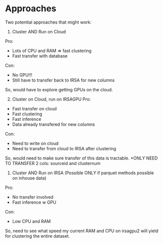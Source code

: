 # Approaches

Two potential approaches that might work:

1. Cluster AND Run on Cloud

Pro:
- Lots of CPU and RAM => fast clustering
- Fast transfer with database

Con:
- No GPU!!!
- Still have to transfer back to IRSA for new columns

So, would have to explore getting GPUs on the cloud.

2. Cluster on Cloud, run on IRSAGPU
Pro: 
- Fast transfer on cloud
- Fast clustering
- Fast inference
- Data already transfered for new columns

Con:
- Need to write on cloud
- Need to transfer from cloud to IRSA after clustering

So, would need to make sure transfer of this data is tractable. *ONLY NEED TO TRANSFER 2 cols: sourceid and clusternum

1. Cluster AND Run on IRSA
(Possible ONLY if parquet methods possible on inhouse data)

Pro:
- No transfer involved
- Fast inference w GPU

Con:
- Low CPU and RAM

So, need to see what speed my current RAM and CPU on irsagpu2 will yield for clustering the entire dataset.
